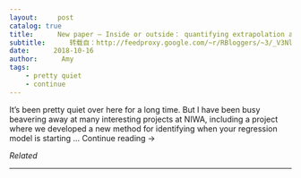 ```yaml
---
layout:     post
catalog: true
title:      New paper – Inside or outside： quantifying extrapolation across river networks
subtitle:      转载自：http://feedproxy.google.com/~r/RBloggers/~3/_V3Nla173o4/
date:      2018-10-16
author:      Amy
tags:
    - pretty quiet
    - continue
---
```






It’s been pretty quiet over here for a long time. But I have been busy beavering away at many interesting projects at NIWA, including a project where we developed a new method for identifying when your regression model is starting … Continue reading →


*Related*








---
